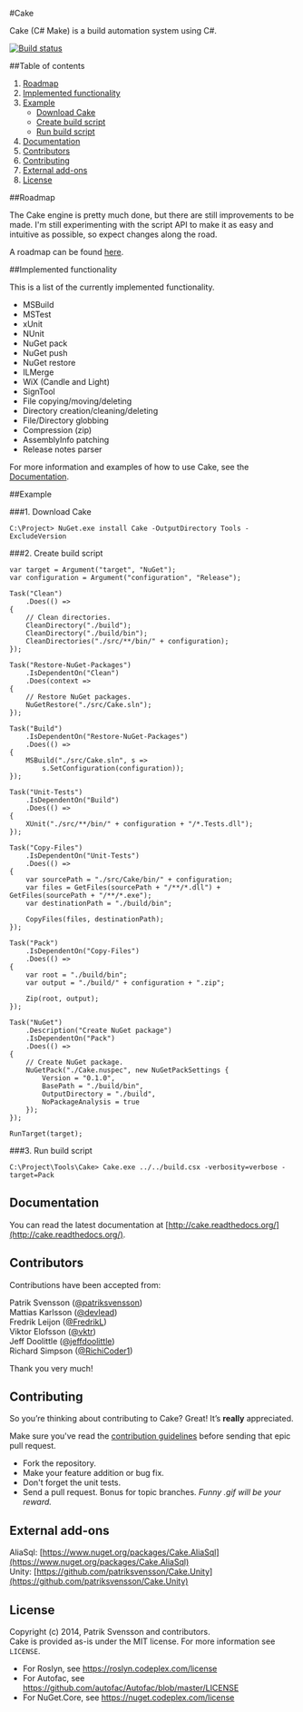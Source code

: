 #Cake

Cake (C# Make) is a build automation system using C#.

[![Build status](https://ci.appveyor.com/api/projects/status/c6lw0vvj1mf4395a/branch/develop)](https://ci.appveyor.com/project/patriksvensson/cake/branch/develop)

##Table of contents

1. [Roadmap](https://github.com/cake-build/cake#roadmap)
2. [Implemented functionality](https://github.com/cake-build/cake#implemented-functionality)
3. [Example](https://github.com/cake-build/cake#example)
    - [Download Cake](https://github.com/cake-build/cake#1-download-cake)
    - [Create build script](https://github.com/cake-build/cake#2-create-build-script)
    - [Run build script](https://github.com/cake-build/cake#3-run-build-script)
4. [Documentation](https://github.com/cake-build/cake#documentation)
5. [Contributors](https://github.com/cake-build/cake#contributors)
6. [Contributing](https://github.com/cake-build/cake#contributing)
7. [External add-ons](https://github.com/cake-build/cake#external-add-ons)
8. [License](https://github.com/cake-build/cake#license)

##Roadmap

The Cake engine is pretty much done, but there are still improvements to be made. I'm still experimenting with the script API to make it as easy and intuitive as possible, so expect changes along the road.

A roadmap can be found [here](https://github.com/cake-build/cake/milestones).

##Implemented functionality

This is a list of the currently implemented functionality.

* MSBuild
* MSTest
* xUnit
* NUnit
* NuGet pack
* NuGet push
* NuGet restore
* ILMerge
* WiX (Candle and Light)
* SignTool
* File copying/moving/deleting
* Directory creation/cleaning/deleting
* File/Directory globbing
* Compression (zip)
* AssemblyInfo patching
* Release notes parser

For more information and examples of how to use Cake, see the [Documentation](http://cake.readthedocs.org/). 

##Example

###1. Download Cake

```Batchfile
C:\Project> NuGet.exe install Cake -OutputDirectory Tools -ExcludeVersion
```

###2. Create build script

```CSharp
var target = Argument("target", "NuGet");
var configuration = Argument("configuration", "Release");

Task("Clean")
    .Does(() =>
{
    // Clean directories.
    CleanDirectory("./build");
    CleanDirectory("./build/bin");
    CleanDirectories("./src/**/bin/" + configuration);
});

Task("Restore-NuGet-Packages")
    .IsDependentOn("Clean")
    .Does(context =>
{
    // Restore NuGet packages.
    NuGetRestore("./src/Cake.sln");    
});

Task("Build")
    .IsDependentOn("Restore-NuGet-Packages")
    .Does(() =>
{
    MSBuild("./src/Cake.sln", s => 
        s.SetConfiguration(configuration));
});

Task("Unit-Tests")
    .IsDependentOn("Build")
    .Does(() =>
{
    XUnit("./src/**/bin/" + configuration + "/*.Tests.dll");
});

Task("Copy-Files")
    .IsDependentOn("Unit-Tests")
    .Does(() =>
{
    var sourcePath = "./src/Cake/bin/" + configuration;    
    var files = GetFiles(sourcePath + "/**/*.dll") + GetFiles(sourcePath + "/**/*.exe");
    var destinationPath = "./build/bin";

    CopyFiles(files, destinationPath);
});

Task("Pack")
    .IsDependentOn("Copy-Files")
    .Does(() =>
{   
    var root = "./build/bin";
    var output = "./build/" + configuration + ".zip";

    Zip(root, output);
});

Task("NuGet")
    .Description("Create NuGet package")
    .IsDependentOn("Pack")
    .Does(() =>
{
    // Create NuGet package.
    NuGetPack("./Cake.nuspec", new NuGetPackSettings {
        Version = "0.1.0",
        BasePath = "./build/bin",
        OutputDirectory = "./build",
        NoPackageAnalysis = true
    });
});

RunTarget(target);
```

###3. Run build script

```
C:\Project\Tools\Cake> Cake.exe ../../build.csx -verbosity=verbose -target=Pack
```

## Documentation

You can read the latest documentation at [http://cake.readthedocs.org/](http://cake.readthedocs.org/).

## Contributors

Contributions have been accepted from:

Patrik Svensson ([@patriksvensson](https://github.com/patriksvensson))   
Mattias Karlsson ([@devlead](https://github.com/devlead))   
Fredrik Leijon ([@FredrikL](https://github.com/FredrikL))   
Viktor Elofsson ([@vktr](https://github.com/vktr))   
Jeff Doolittle ([@jeffdoolittle](https://github.com/jeffdoolittle))   
Richard Simpson ([@RichiCoder1](https://github.com/RichiCoder1))   

Thank you very much!

## Contributing

So you’re thinking about contributing to Cake? Great! It’s **really** appreciated.   

Make sure you've read the [contribution guidelines](http://cake.readthedocs.org/en/latest/contribution-guidelines.html) before sending that epic pull request.

* Fork the repository.
* Make your feature addition or bug fix.
* Don't forget the unit tests.
* Send a pull request. Bonus for topic branches. *Funny .gif will be your reward.*  

## External add-ons

AliaSql: [https://www.nuget.org/packages/Cake.AliaSql](https://www.nuget.org/packages/Cake.AliaSql)  
Unity: [https://github.com/patriksvensson/Cake.Unity](https://github.com/patriksvensson/Cake.Unity)

## License

Copyright (c) 2014, Patrik Svensson and contributors.   
Cake is provided as-is under the MIT license. For more information see `LICENSE`.

* For Roslyn, see https://roslyn.codeplex.com/license
* For Autofac, see https://github.com/autofac/Autofac/blob/master/LICENSE
* For NuGet.Core, see https://nuget.codeplex.com/license
